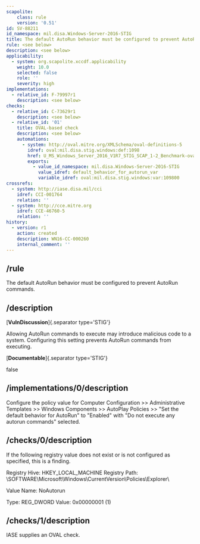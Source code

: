 ```yaml
---
scapolite:
    class: rule
    version: '0.51'
id: SV-88211
id_namespace: mil.disa.Windows-Server-2016-STIG
title: The default AutoRun behavior must be configured to prevent AutoRun commands.
rule: <see below>
description: <see below>
applicability:
  - system: org.scapolite.xccdf.applicability
    weight: 10.0
    selected: false
    role: ''
    severity: high
implementations:
  - relative_id: F-79997r1
    description: <see below>
checks:
  - relative_id: C-73629r1
    description: <see below>
  - relative_id: '01'
    title: OVAL-based check
    description: <see below>
    automations:
      - system: http://oval.mitre.org/XMLSchema/oval-definitions-5
        idref: oval:mil.disa.stig.windows:def:1098
        href: U_MS_Windows_Server_2016_V1R7_STIG_SCAP_1-2_Benchmark-oval.xml
        exports:
          - value_id_namespace: mil.disa.Windows-Server-2016-STIG
            value_idref: default_behavior_for_autorun_var
            variable_idref: oval:mil.disa.stig.windows:var:109800
crossrefs:
  - system: http://iase.disa.mil/cci
    idref: CCI-001764
    relation: ''
  - system: http://cce.mitre.org
    idref: CCE-46760-5
    relation: ''
history:
  - version: r1
    action: created
    description: WN16-CC-000260
    internal_comment: ''
---
```



## /rule

The default AutoRun behavior must be configured to prevent AutoRun commands.

## /description

[**VulnDiscussion**]{.separator type='STIG'}

Allowing AutoRun commands to execute may introduce malicious code to a system. Configuring this setting prevents AutoRun commands from executing.

[**Documentable**]{.separator type='STIG'}

false

## /implementations/0/description

Configure the policy value for Computer Configuration >> Administrative Templates >> Windows Components >> AutoPlay Policies >> "Set the default behavior for AutoRun" to "Enabled" with "Do not execute any autorun commands" selected.

## /checks/0/description

If the following registry value does not exist or is not configured as specified, this is a finding.

Registry Hive: HKEY_LOCAL_MACHINE
Registry Path: \SOFTWARE\Microsoft\Windows\CurrentVersion\Policies\Explorer\

Value Name: NoAutorun

Type: REG_DWORD
Value: 0x00000001 (1)

## /checks/1/description

IASE supplies an OVAL check.

